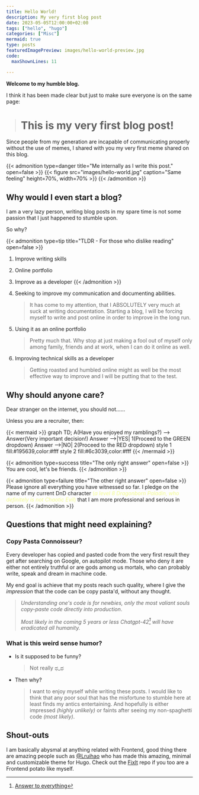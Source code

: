 ```yaml
---
title: Hello World!
description: My very first blog post
date: 2023-05-05T12:00:00+02:00
tags: ["hello", "hugo"]
categories: ["Misc"]
mermaid: true
type: posts
featuredImagePreview: images/hello-world-preview.jpg
code:
  maxShownLines: 11

---
```


**Welcome to my humble blog.**
<!--more-->

I think it has been made clear but just to make sure everyone is on the same page: 

> # This is my very first blog post!

Since people from my generation are incapable of communicating properly without the use of memes, I shared with you my very first meme shared on this blog.

{{< admonition type=danger title="Me internally as I write this post."  open=false >}}
{{< figure src="images/hello-world.jpg" caption="Same feeling" height=70%, width=70% >}}
{{< /admonition >}}

## Why would I even start a blog?
I am a very lazy person, writing blog posts in my spare time is not some passion that I just happened to stumble upon.

So why?

{{< admonition type=tip title="TLDR - For those who dislike reading" open=false >}}
1. Improve writing skills
2. Online portfolio
3. Improve as a developer
{{< /admonition >}}

  1. Seeking to improve my communication and documenting abilities. 
      > It has come to my attention, that I ABSOLUTELY very much at suck at writing documentation. Starting a blog, I will be forcing myself to write and post online in order to improve in the long run.

  2. Using it as an online portfolio
      > Pretty much that. Why stop at just making a fool out of myself only among family, friends and at work, when I can do it online as well.

  3. Improving technical skills as a developer
      > Getting roasted and humbled online might as well be the most effective way to improve and I will be putting that to the test.

## Why should anyone care?
Dear stranger on the internet, you should not...... 

Unless you are a recruiter, then:

{{< mermaid >}}
graph TD;
    A(Have you enjoyed my ramblings?) --> Answer(Very important decision!)
    Answer -->|YES| 1(Proceed to the GREEN dropdown)
    Answer -->|NO| 2(Proceed to the RED dropdown)
    style 1 fill:#195639,color:#fff
    style 2 fill:#6c3039,color:#fff
{{< /mermaid >}}

{{< admonition type=success title="The only right answer"  open=false >}}
You are cool, let's be friends.
{{< /admonition >}}

{{< admonition type=failure title="The other right answer"  open=false >}}
Please ignore all everything you have witnessed so far. I pledge on the name of my current DnD character <span style="color:#f1fa8c">(_a level 8 Dragonborn Paladin, who definitely is not Chaotic Evil_)</span> that I am more professional and serious in person.
{{< /admonition >}}

## Questions that might need explaining?

### Copy Pasta Connoisseur?
Every developer has copied and pasted code from the very first result they get after searching on Google, on autopilot mode. Those who deny it are either not entirely truthful or are gods among us mortals, who can probably write, speak and dream in machine code.

My end goal is achieve that my posts reach such quality, where I give the *impression* that the code can be copy pasta'd, without any thought.  

> *Understanding one's code is for newbies, only the most valiant souls copy-paste code directly into production*. 
> 
> *Most likely in the coming 5 years or less Chatgpt-42[^1] will have eradicated all humanity.*

### What is this weird sense humor?
- Is it supposed to be funny? 
  > Not really ಥ_ಥ

- Then why?
  > I want to enjoy myself while writing these posts. I would like to think that any poor soul that has the misfortune to stumble here at least finds my antics entertaining. And hopefully is either impressed *(highly unlikely)* or faints after seeing my non-spaghetti code *(most likely)*. 


## Shout-outs
I am basically abysmal at anything related with Frontend, good thing there are amazing people such as [@Lruihao](https://github.com/Lruihao) who has made this amazing, minimal and customizable theme for Hugo. Check out the [Fixlt](https://github.com/hugo-fixit/FixIt) repo if you too are a Frontend potato like myself.

[comment]: <> (Foot Notes)

[^1]: [Answer to everything](https://en.wikipedia.org/wiki/Phrases_from_The_Hitchhiker%27s_Guide_to_the_Galaxy)